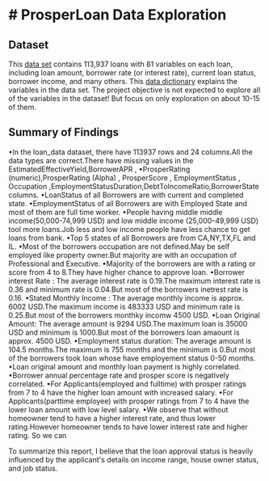 # # ProsperLoan Data Exploration

## Dataset

This [data set](https://www.google.com/url?q=https://s3.amazonaws.com/udacity-hosted-downloads/ud651/prosperLoanData.csv&sa=D&ust=1547699802003000)
contains 113,937 loans with 81 variables on each loan, including loan amount, 
borrower rate (or interest rate), current loan status, borrower income, and many others.
This [data dictionary](https://docs.google.com/spreadsheets/d/1gDyi_L4UvIrLTEC6Wri5nbaMmkGmLQBk-Yx3z0XDEtI/edit?usp=sharing) explains the 
variables in the data set.
The project objective is not expected to explore all of the variables in the dataset! But focus on only exploration on about 10-15 of them.

## Summary of Findings


•In the loan_data dataset, there have 113937 rows and 24 columns.All the data types are correct.There have missing values in the EstimatedEffectiveYield,BorrowerAPR , •ProsperRating (numeric),ProsperRating (Alpha) , ProsperScore , EmploymentStatus , Occupation ,EmploymentStatusDuration,DebtToIncomeRatio,BorrowerState columns.
•LoanStatus of all Borrowers are with current and completed state.
•EmploymentStatus of all Borrowers are with Employed State and most of them are full time worker.
•People having middle middle income(50,000-74,999 USD) and low middle income (25,000-49,999 USD) tool more loans.Job less and low income people have less chance to get loans from bank.
•Top 5 states of all Borrowers are from CA,NY,TX,FL and IL.
•Most of the borrowers occupation are not defined.May be self employed like property owner.But majority are with an occupation of Professional and Executive.
•Majority of the borrowers are with a rating or score from 4 to 8.They have higher chance to approve loan.
•Borrower interest Rate : The average interest rate is 0.19.The maximum interest rate is 0.36 and minimum rate is 0.04.But most of the borrowers inetrest rate is 0.16.
•Stated Monthly Income : The average monthly income is approx. 6002 USD.The maximum income is 483333 USD and minimum rate is 0.25.But most of the borrowers monthky incomw 4500   USD.
•Loan Original Amount: The average amount is 9294 USD.The maximum loan is 35000 USD and minimum is 1000.But most of the borrowers loan amaount is approx. 4500 USD.
•Employment status duration: The average amount is 104.5 months.The maximum is 755 months and the minimum is 0.But most of the borrowers took loan whose have employement status 0-50 months.
•Loan original amount and monthly loan payment is highly correlated.
•Borrower annual percentage rate and prosper score is negatively correlated.
•For Applicants(employed and fulltime) with prosper ratings from 7 to 4 have the higher loan amount with increased salary.
•For Applicants(parttime employee) with prosper ratings from 7 to 4 have the lower loan amount with low level salary.
•We observe that without homeowner tend to have a higher interest rate, and thus lower rating.However homeowner tends to have lower interest rate and higher rating. So we can 


To summarize this report, I believe that the loan approval status is heavily influenced by the applicant's details on income range, house owner status, and job status.
